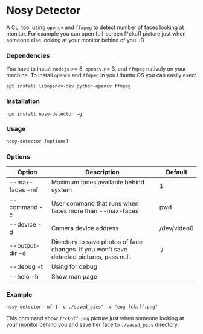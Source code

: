 # Nosy Detector
A CLI tool using `opencv` and `ffmpeg` to detect number of faces looking at monitor.
For example you can open full-screen f*ckoff picture just when someone else looking at your monitor behind of you. :D


### Dependencies
You have to install `nodejs` >= 8, `opencv` >= 3, and `ffmpeg` natively on your machine. To install `opencv` and `ffmpeg` in you Ubuntu OS you can easily exec:
```terminal
apt install libopencv-dev python-opencv ffmpeg
```

### Installation
```terminal
npm install nosy-detector -g
```


### Usage
```terminal
nosy-detector [options]
```

### Options

| Option | Description | Default |
|-|-|-|
| --max-faces -mf | Maximum faces available behind system | 1 |
| --command -c | User command that runs when faces more than --max-faces | pwd |
| --device -d | Camera device address | /dev/video0 |
| --output-dir -o | Directory to save photos of face changes. If you won't save detected pictures, pass null. | ./ |
| --debug -t | Using for debug | |
| --helo -h | Show man page | |

### Example
```terminal
nosy-detector -mf 1 -o ./saved_pics" -c "eog fckoff.png"
```
This command show `f*ckoff.png` picture just when someone looking at your monitor behind you and save her face to `./saved_pics` directory.